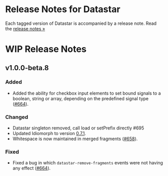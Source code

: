 # Release Notes for Datastar

Each tagged version of Datastar is accompanied by a release note. Read the [release notes »](https://github.com/starfederation/datastar/releases)

# WIP Release Notes

## v1.0.0-beta.8

### Added

- Added the ability for checkbox input elements to set bound signals to a boolean, string or array, depending on the predefined signal type ([#664](https://github.com/starfederation/datastar/issues/674)).

### Changed
- Datastar singleton removed, call load or setPrefix directly #695
- Updated Idiomorph to version [0.7.1](https://github.com/bigskysoftware/idiomorph/blob/main/CHANGELOG.md#071---2025-02-13).
- Whitespace is now maintained in merged fragments ([#658](https://github.com/starfederation/datastar/issues/658)).

### Fixed

- Fixed a bug in which `datastar-remove-fragments` events were not having any effect ([#664](https://github.com/starfederation/datastar/issues/664)).